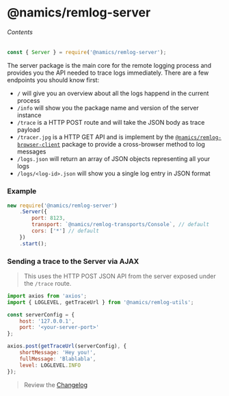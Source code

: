 # @namics/remlog-server

###### Contents

```js
const { Server } = require('@namics/remlog-server');
```

The server package is the main core for the remote logging process and provides you the API needed to trace logs immediately.
There are a few endpoints you should know first:

* `/` will give you an overview about all the logs happend in the current process
* `/info` will show you the package name and version of the server instance
* `/trace` is a HTTP POST route and will take the JSON body as trace payload
* `/tracer.jpg` is a HTTP GET API and is implement by the [`@namics/remlog-browser-client`](/packages/browser-client) package to provide a cross-browser method to log messages
* `/logs.json` will return an array of JSON objects representing all your logs
* `/logs/<log-id>.json` will show you a single log entry in JSON format

### Example

```js
new require('@namics/remlog-server')
    .Server({
        port: 8123,
        transport: `@namics/remlog-transports/Console`, // default
        cors: ['*'] // default
    })
    .start();
```

### Sending a trace to the Server via AJAX

> This uses the HTTP POST JSON API from the server exposed under the `/trace` route.

```js
import axios from 'axios';
import { LOGLEVEL, getTraceUrl } from '@namics/remlog-utils';

const serverConfig = {
    host: '127.0.0.1',
    port: '<your-server-port>'
};

axios.post(getTraceUrl(serverConfig), {
    shortMessage: 'Hey you!',
    fullMessage: 'Blablabla',
    level: LOGLEVEL.INFO
});
```

> Review the [Changelog](/packages/server/CHANGELOG.md)
